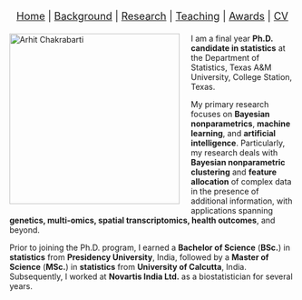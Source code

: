 <!-- Navigation -->
<nav style="text-align:center; font-size: 18px; margin-bottom: 20px;">
  <a href="/index.html">Home</a> |
  <a href="/background.html">Background</a> |
  <a href="/research.html">Research</a> |
  <a href="/teaching.html">Teaching</a> |
  <a href="/awards.html">Awards</a> |
  <a href="/cv.html">CV</a>
</nav>

<!-- Image and introduction wrapped in HTML to allow float -->
<div>
  <img src="assets/images/Pic.jpg" alt="Arhit Chakrabarti" width="300" style="float:left; margin-right:20px; margin-bottom:10px;" />
  <p>
    I am a final year <strong>Ph.D. candidate in statistics</strong> at the Department of Statistics, Texas A&M University, College Station, Texas. 
  </p>
  <p>
    My primary research focuses on <strong>Bayesian nonparametrics</strong>, <strong>machine learning</strong>, and <strong>artificial intelligence</strong>. Particularly, my research deals with <strong>Bayesian nonparametric clustering</strong> and <strong>feature allocation</strong> of complex data in the presence of additional information, with applications spanning <strong>genetics, multi-omics, spatial transcriptomics, health outcomes</strong>, and beyond.
  </p>
  <p>
    Prior to joining the Ph.D. program, I earned a <strong>Bachelor of Science</strong> (<strong>BSc.</strong>) in <strong>statistics</strong> from <strong>Presidency University</strong>, India, followed by a <strong>Master of Science</strong> (<strong>MSc.</strong>) in <strong>statistics</strong> from <strong>University of Calcutta</strong>, India. Subsequently, I worked at <strong>Novartis India Ltd.</strong> as a biostatistician for several years.
  </p>
  <div style="clear: both;"></div>
</div>
